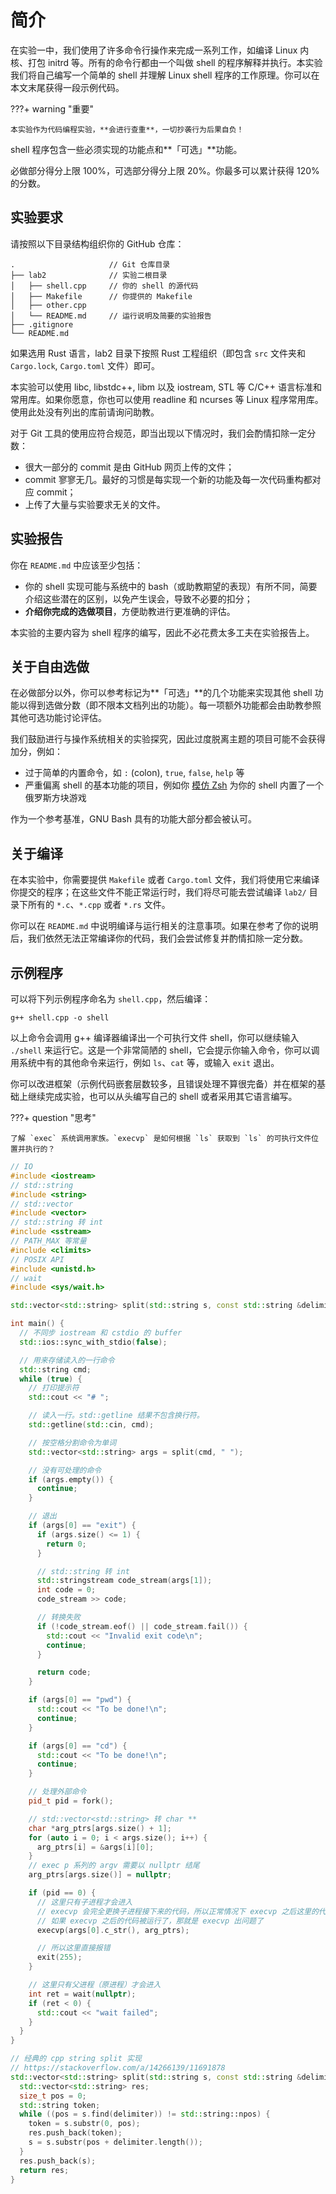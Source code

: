 # 简介

在实验一中，我们使用了许多命令行操作来完成一系列工作，如编译 Linux 内核、打包 initrd 等。所有的命令行都由一个叫做 shell 的程序解释并执行。本实验我们将自己编写一个简单的 shell 并理解 Linux shell 程序的工作原理。你可以在本文末尾获得一段示例代码。

???+ warning "重要"

    本实验作为代码编程实验，**会进行查重**，一切抄袭行为后果自负！

shell 程序包含一些必须实现的功能点和**「可选」**功能。

必做部分得分上限 100%，可选部分得分上限 20%。你最多可以累计获得 120% 的分数。

## 实验要求

请按照以下目录结构组织你的 GitHub 仓库：

```
.                     // Git 仓库目录
├── lab2              // 实验二根目录
│   ├── shell.cpp     // 你的 shell 的源代码
│   ├── Makefile      // 你提供的 Makefile
│   ├── other.cpp
│   └── README.md     // 运行说明及简要的实验报告
├── .gitignore
└── README.md
```

如果选用 Rust 语言，lab2 目录下按照 Rust 工程组织（即包含 `src` 文件夹和 `Cargo.lock`, `Cargo.toml` 文件）即可。

本实验可以使用 libc, libstdc++, libm 以及 iostream, STL 等 C/C++ 语言标准和常用库。如果你愿意，你也可以使用 readline 和 ncurses 等 Linux 程序常用库。使用此处没有列出的库前请询问助教。

对于 Git 工具的使用应符合规范，即当出现以下情况时，我们会酌情扣除一定分数：

- 很大一部分的 commit 是由 GitHub 网页上传的文件；
- commit 寥寥无几。最好的习惯是每实现一个新的功能及每一次代码重构都对应 commit；
- 上传了大量与实验要求无关的文件。

## 实验报告

你在 `README.md` 中应该至少包括：

- 你的 shell 实现可能与系统中的 bash（或助教期望的表现）有所不同，简要介绍这些潜在的区别，以免产生误会，导致不必要的扣分；
- **介绍你完成的选做项目**，方便助教进行更准确的评估。

本实验的主要内容为 shell 程序的编写，因此不必花费太多工夫在实验报告上。

## 关于自由选做

在必做部分以外，你可以参考标记为**「可选」**的几个功能来实现其他 shell 功能以得到选做分数（即不限本文档列出的功能）。每一项额外功能都会由助教参照其他可选功能讨论评估。

我们鼓励进行与操作系统相关的实验探究，因此过度脱离主题的项目可能不会获得加分，例如：

- 过于简单的内置命令，如 `:` (colon), `true`, `false`, `help` 等
- 严重偏离 shell 的基本功能的项目，例如你 [模仿 Zsh](https://github.com/johan/zsh/blob/master/Functions/Misc/tetris) 为你的 shell 内置了一个俄罗斯方块游戏

作为一个参考基准，GNU Bash 具有的功能大部分都会被认可。

## 关于编译

在本实验中，你需要提供 `Makefile` 或者 `Cargo.toml` 文件，我们将使用它来编译你提交的程序；在这些文件不能正常运行时，我们将尽可能去尝试编译 `lab2/` 目录下所有的 `*.c`、`*.cpp` 或者 `*.rs` 文件。

你可以在 `README.md` 中说明编译与运行相关的注意事项。如果在参考了你的说明后，我们依然无法正常编译你的代码，我们会尝试修复并酌情扣除一定分数。

## 示例程序

可以将下列示例程序命名为 `shell.cpp`，然后编译：

```shell
g++ shell.cpp -o shell
```

以上命令会调用 g++ 编译器编译出一个可执行文件 shell，你可以继续输入 `./shell` 来运行它。这是一个非常简陋的 shell，它会提示你输入命令，你可以调用系统中有的其他命令来运行，例如 `ls`、`cat` 等，或输入 `exit` 退出。

你可以改进框架（示例代码嵌套层数较多，且错误处理不算很完备）并在框架的基础上继续完成实验，也可以从头编写自己的 shell 或者采用其它语言编写。

???+ question "思考"

    了解 `exec` 系统调用家族。`execvp` 是如何根据 `ls` 获取到 `ls` 的可执行文件位置并执行的？

```cpp
// IO
#include <iostream>
// std::string
#include <string>
// std::vector
#include <vector>
// std::string 转 int
#include <sstream>
// PATH_MAX 等常量
#include <climits>
// POSIX API
#include <unistd.h>
// wait
#include <sys/wait.h>

std::vector<std::string> split(std::string s, const std::string &delimiter);

int main() {
  // 不同步 iostream 和 cstdio 的 buffer
  std::ios::sync_with_stdio(false);

  // 用来存储读入的一行命令
  std::string cmd;
  while (true) {
    // 打印提示符
    std::cout << "# ";

    // 读入一行。std::getline 结果不包含换行符。
    std::getline(std::cin, cmd);

    // 按空格分割命令为单词
    std::vector<std::string> args = split(cmd, " ");

    // 没有可处理的命令
    if (args.empty()) {
      continue;
    }

    // 退出
    if (args[0] == "exit") {
      if (args.size() <= 1) {
        return 0;
      }

      // std::string 转 int
      std::stringstream code_stream(args[1]);
      int code = 0;
      code_stream >> code;

      // 转换失败
      if (!code_stream.eof() || code_stream.fail()) {
        std::cout << "Invalid exit code\n";
        continue;
      }

      return code;
    }

    if (args[0] == "pwd") {
      std::cout << "To be done!\n";
      continue;
    }

    if (args[0] == "cd") {
      std::cout << "To be done!\n";
      continue;
    }

    // 处理外部命令
    pid_t pid = fork();

    // std::vector<std::string> 转 char **
    char *arg_ptrs[args.size() + 1];
    for (auto i = 0; i < args.size(); i++) {
      arg_ptrs[i] = &args[i][0];
    }
    // exec p 系列的 argv 需要以 nullptr 结尾
    arg_ptrs[args.size()] = nullptr;

    if (pid == 0) {
      // 这里只有子进程才会进入
      // execvp 会完全更换子进程接下来的代码，所以正常情况下 execvp 之后这里的代码就没意义了
      // 如果 execvp 之后的代码被运行了，那就是 execvp 出问题了
      execvp(args[0].c_str(), arg_ptrs);

      // 所以这里直接报错
      exit(255);
    }

    // 这里只有父进程（原进程）才会进入
    int ret = wait(nullptr);
    if (ret < 0) {
      std::cout << "wait failed";
    }
  }
}

// 经典的 cpp string split 实现
// https://stackoverflow.com/a/14266139/11691878
std::vector<std::string> split(std::string s, const std::string &delimiter) {
  std::vector<std::string> res;
  size_t pos = 0;
  std::string token;
  while ((pos = s.find(delimiter)) != std::string::npos) {
    token = s.substr(0, pos);
    res.push_back(token);
    s = s.substr(pos + delimiter.length());
  }
  res.push_back(s);
  return res;
}
```
